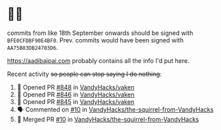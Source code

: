 # 👋🏻
<!--
**aadibajpai/aadibajpai** is a ✨ _special_ ✨ repository because its `README.md` (this file) appears on your GitHub profile.
-->
commits from like 18th September onwards should be signed with `BFE0CFDBF90E4BF0`. Prev. commits would have been signed with `AA75B83DB24703D6`.

https://aadibajpai.com probably contains all the info I'd put here.

Recent activity ~~so people can stop saying I do nothing~~:
<!--START_SECTION:activity-->
1. 💪 Opened PR [#848](https://github.com/VandyHacks/vaken/pull/848) in [VandyHacks/vaken](https://github.com/VandyHacks/vaken)
2. 💪 Opened PR [#846](https://github.com/VandyHacks/vaken/pull/846) in [VandyHacks/vaken](https://github.com/VandyHacks/vaken)
3. 💪 Opened PR [#845](https://github.com/VandyHacks/vaken/pull/845) in [VandyHacks/vaken](https://github.com/VandyHacks/vaken)
4. 🗣 Commented on [#10](https://github.com/VandyHacks/the-squirrel-from-VandyHacks/issues/10) in [VandyHacks/the-squirrel-from-VandyHacks](https://github.com/VandyHacks/the-squirrel-from-VandyHacks)
5. 🎉 Merged PR [#10](https://github.com/VandyHacks/the-squirrel-from-VandyHacks/pull/10) in [VandyHacks/the-squirrel-from-VandyHacks](https://github.com/VandyHacks/the-squirrel-from-VandyHacks)
<!--END_SECTION:activity-->
